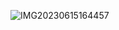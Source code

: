 ![IMG20230615164457](https://github.com/edward-hayes/ios_development_bootcamp/assets/73619806/23b3d60e-988d-4e1b-93ba-26023b6c32c1)
